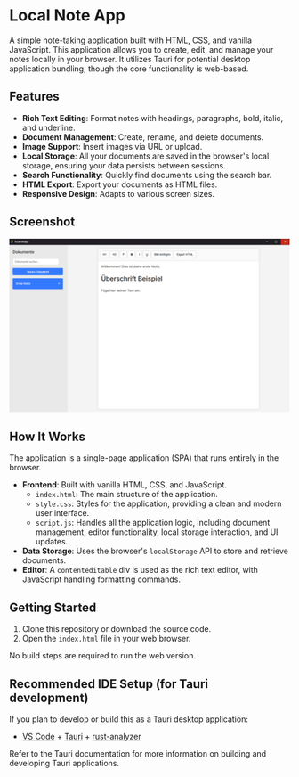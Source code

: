 # Local Note App

A simple note-taking application built with HTML, CSS, and vanilla JavaScript. This application allows you to create, edit, and manage your notes locally in your browser. It utilizes Tauri for potential desktop application bundling, though the core functionality is web-based.

## Features

- **Rich Text Editing**: Format notes with headings, paragraphs, bold, italic, and underline.
- **Document Management**: Create, rename, and delete documents.
- **Image Support**: Insert images via URL or upload.
- **Local Storage**: All your documents are saved in the browser's local storage, ensuring your data persists between sessions.
- **Search Functionality**: Quickly find documents using the search bar.
- **HTML Export**: Export your documents as HTML files.
- **Responsive Design**: Adapts to various screen sizes.

## Screenshot

![LocalNoteApp Screenshot](localnoteapp.png)

## How It Works

The application is a single-page application (SPA) that runs entirely in the browser.
- **Frontend**: Built with vanilla HTML, CSS, and JavaScript.
    - `index.html`: The main structure of the application.
    - `style.css`: Styles for the application, providing a clean and modern user interface.
    - `script.js`: Handles all the application logic, including document management, editor functionality, local storage interaction, and UI updates.
- **Data Storage**: Uses the browser's `localStorage` API to store and retrieve documents.
- **Editor**: A `contenteditable` div is used as the rich text editor, with JavaScript handling formatting commands.

## Getting Started

1.  Clone this repository or download the source code.
2.  Open the `index.html` file in your web browser.

No build steps are required to run the web version.

## Recommended IDE Setup (for Tauri development)

If you plan to develop or build this as a Tauri desktop application:

- [VS Code](https://code.visualstudio.com/) + [Tauri](https://marketplace.visualstudio.com/items?itemName=tauri-apps.tauri-vscode) + [rust-analyzer](https://marketplace.visualstudio.com/items?itemName=rust-lang.rust-analyzer)

Refer to the Tauri documentation for more information on building and developing Tauri applications.
